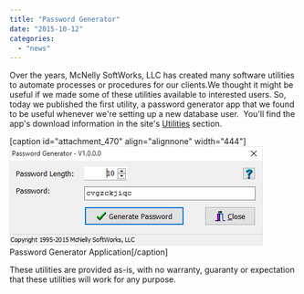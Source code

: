 ```yaml
---
title: "Password Generator"
date: "2015-10-12"
categories: 
  - "news"
---
```


Over the years, McNelly SoftWorks, LLC has created many software utilities to automate processes or procedures for our clients.We thought it might be useful if we made some of these utilities available to interested users. So, today we published the first utility, a password generator app that we found to be useful whenever we're setting up a new database user.  You'll find the app's download information in the site's [Utilities](http://www.mcnellysoftworks.com/utilities/) section.

\[caption id="attachment\_470" align="alignnone" width="444"\]![Password Generator](images/password_generator_1.png) Password Generator Application\[/caption\]

These utilities are provided as-is, with no warranty, guaranty or expectation that these utilities will work for any purpose.
